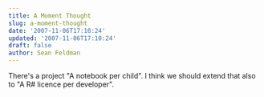 ```yaml
---
title: A Moment Thought
slug: a-moment-thought
date: '2007-11-06T17:10:24'
updated: '2007-11-06T17:10:24'
draft: false
author: Sean Feldman
---
```



There's a project "A notebook per child". I think we should extend that also to "A R# licence per developer".


